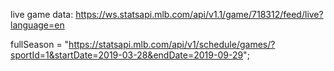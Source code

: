 live game data: https://ws.statsapi.mlb.com/api/v1.1/game/718312/feed/live?language=en

fullSeason =
  "https://statsapi.mlb.com/api/v1/schedule/games/?sportId=1&startDate=2019-03-28&endDate=2019-09-29";
